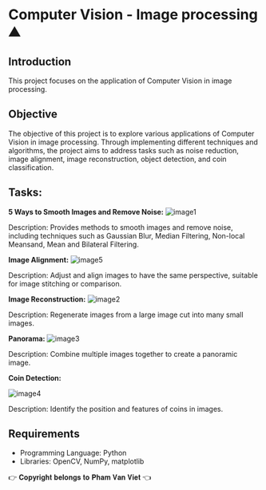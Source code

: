 # Computer Vision - Image processing ⛰

## Introduction
This project focuses on the application of Computer Vision in image processing. 

## Objective
The objective of this project is to explore various applications of Computer Vision in image processing. Through implementing different techniques and algorithms, the project aims to address tasks such as noise reduction, image alignment, image reconstruction, object detection, and coin classification.

## Tasks:
**5 Ways to Smooth Images and Remove Noise:**
![image1](https://github.com/Vietpr/Computer_Vision-Image_processing/assets/113697984/27292b23-0f6e-4539-9aa3-030f6be4f1ae)

Description: Provides methods to smooth images and remove noise, including techniques such as Gaussian Blur, Median Filtering, Non-local Meansand, Mean and Bilateral Filtering.

**Image Alignment:**
![image5](https://github.com/Vietpr/Computer_Vision-Image_processing/assets/113697984/c28887b4-7c9f-40ea-a1ae-c13e5788033a)

Description: Adjust and align images to have the same perspective, suitable for image stitching or comparison.


 **Image Reconstruction:**
 ![image2](https://github.com/Vietpr/Computer_Vision-Image_processing/assets/113697984/1bbca800-f159-44cf-850f-79504b3444b2)

  Description: Regenerate images from a large image cut into many small images.

 **Panorama:**
 ![image3](https://github.com/Vietpr/Computer_Vision-Image_processing/assets/113697984/c8b640d8-4e1d-47bd-b8d1-975a55f2520d)

  Description: Combine multiple images together to create a panoramic image.

 **Coin Detection:**
 
![image4](https://github.com/Vietpr/Computer_Vision-Image_processing/assets/113697984/204833ba-d299-44d9-b40f-b0d26e82d042)

Description: Identify the position and features of coins in images.

## Requirements
* Programming Language: Python
* Libraries: OpenCV, NumPy, matplotlib


👉 𝐂𝐨𝐩𝐲𝐫𝐢𝐠𝐡𝐭 𝐛𝐞𝐥𝐨𝐧𝐠𝐬 𝐭𝐨 𝐏𝐡𝐚𝐦 𝐕𝐚𝐧 𝐕𝐢𝐞𝐭 👈

